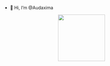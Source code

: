 - 👋 Hi, I’m @Audaxima
<div align = "center">
<img src = "https://github-readme-stats.vercel.app/api/top-langs/?username=Audaxima&layout=compact&theme=tokyonight" width = "% 100" height = "150px" />
</div>


